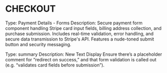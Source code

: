 # CHECKOUT

Type: Payment Details - Forms
Description: Secure payment form component handling Stripe card input fields, billing address collection, and purchase submission. Includes real-time validation, error handling, and secure data transmission to Stripe's API. Features a nude-toned submit button and security messaging.

Type: summary
Description: New Text Display Ensure there’s a placeholder comment for “redirect on success,” and that form validation is called out (e.g. “validates card fields before submission”).